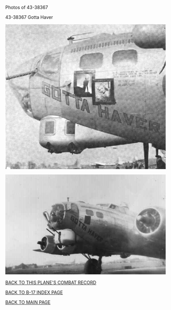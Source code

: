 
Photos of 43-38367






 




43-38367 Gotta Haver  
  

![](43-38367a.jpg)  
  

![](43-38367b.jpg)  
  

[BACK TO THIS PLANE'S COMBAT RECORD](../b17s/43-38367.md)  

[BACK TO B-17 INDEX PAGE](../000b17s.md)  

[BACK TO MAIN PAGE](../index.md)


